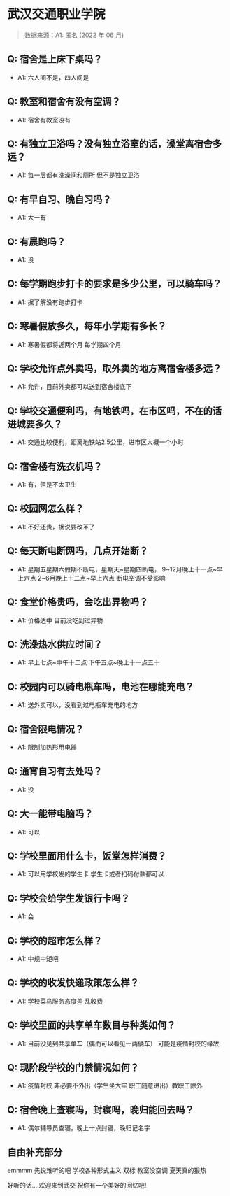 # 武汉交通职业学院

> 数据来源：A1: 匿名 (2022 年 06 月)

## Q: 宿舍是上床下桌吗？

- A1: 六人间不是，四人间是

## Q: 教室和宿舍有没有空调？

- A1: 宿舍有教室没有

## Q: 有独立卫浴吗？没有独立浴室的话，澡堂离宿舍多远？

- A1: 每一层都有洗澡间和厕所 但不是独立卫浴

## Q: 有早自习、晚自习吗？

- A1: 大一有

## Q: 有晨跑吗？

- A1: 没

## Q: 每学期跑步打卡的要求是多少公里，可以骑车吗？

- A1: 据了解没有跑步打卡

## Q: 寒暑假放多久，每年小学期有多长？

- A1: 寒暑假都将近两个月 每学期四个月

## Q: 学校允许点外卖吗，取外卖的地方离宿舍楼多远？

- A1: 允许，目前外卖都可以送到宿舍楼底下

## Q: 学校交通便利吗，有地铁吗，在市区吗，不在的话进城要多久？

- A1: 交通比较便利，距离地铁站2.5公里，进市区大概一个小时

## Q: 宿舍楼有洗衣机吗？

- A1: 有，但是不太卫生

## Q: 校园网怎么样？

- A1: 不好还贵，据说要改革了

## Q: 每天断电断网吗，几点开始断？

- A1: 星期五星期六假期不断电，星期天\~星期四断电，
9\~12月晚上十一点\~早上六点
2\~6月晚上十二点\~早上六点
断电空调不受影响

## Q: 食堂价格贵吗，会吃出异物吗？

- A1: 价格适中 目前没吃到过异物

## Q: 洗澡热水供应时间？

- A1: 早上七点\~中午十二点
下午五点\~晚上十一点五十

## Q: 校园内可以骑电瓶车吗，电池在哪能充电？

- A1: 送外卖可以，没看到过电瓶车充电的地方

## Q: 宿舍限电情况？

- A1: 限制加热形用电器

## Q: 通宵自习有去处吗？

- A1: 没

## Q: 大一能带电脑吗？

- A1: 可以

## Q: 学校里面用什么卡，饭堂怎样消费？

- A1: 可以用学校发的学生卡 学生卡或者扫码付款都可以

## Q: 学校会给学生发银行卡吗？

- A1: 会

## Q: 学校的超市怎么样？

- A1: 中规中矩吧

## Q: 学校的收发快递政策怎么样？

- A1: 学校菜鸟服务态度差 乱收费

## Q: 学校里面的共享单车数目与种类如何？

- A1: 目前没见到共享单车（偶而可以看见一两俩车） 可能是疫情封校的缘故

## Q: 现阶段学校的门禁情况如何？

- A1: 疫情封校 非必要不外出（学生坐大牢 职工随意进出）教职工除外

## Q: 宿舍晚上查寝吗，封寝吗，晚归能回去吗？

- A1: 偶尔辅导员查寝，晚上十点封寝，晚归记名字

## 自由补充部分

emmmm 先说难听的吧 学校各种形式主义 双标 教室没空调 夏天真的狠热

好听的话....欢迎来到武交 祝你有一个美好的回忆吧!